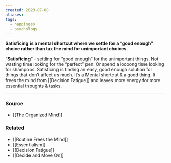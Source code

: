 ```yaml
---
created: 2023-07-08
aliases: 
tags:
  - happiness
  - psychology
---
```

**Satisficing is a mental shortcut where we settle for a “good enough” choice rather than tax the mind for unimportant choices.**

“**Satisficing**” - settling for “good enough” for the unimportant things. Not wasting time looking for the “perfect” pen. Or spend a loooong time looking for shampoos. Satisficing is finding an easy, good enough solution for things that don’t affect us much. It’s a Mental shortcut & a good thing. It frees the mind from [[Decision Fatigue]] and leaves more energy for more essential thoughts & tasks.

---

### Source
- [[The Organized Mind]]

### Related
- [[Routine Frees the Mind]]
- [[Essentialism]]
- [[Decision Fatigue]]
- [[Decide and Move On]]